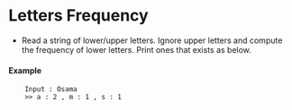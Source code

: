# Letters Frequency

- Read a string of lower/upper letters. Ignore upper letters and compute the frequency of lower letters. Print ones that exists as below.
#### Example
```
    Input : Osama
    >> a : 2 , m : 1 , s : 1
```
